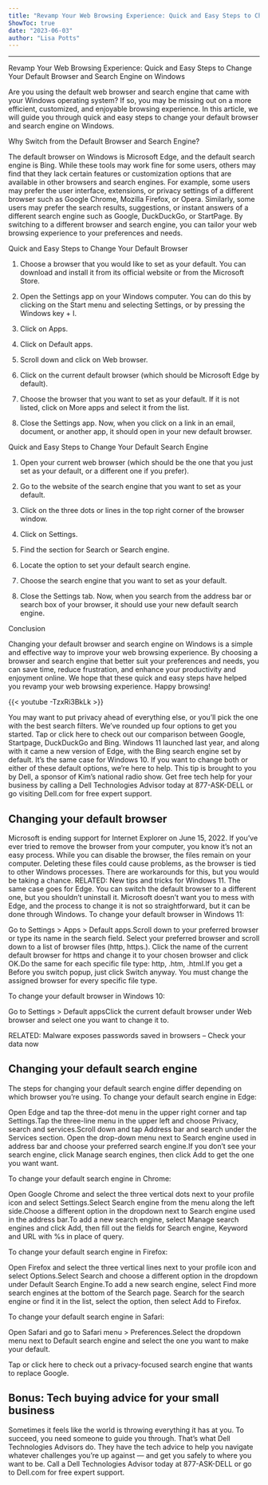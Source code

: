 ```yaml
---
title: "Revamp Your Web Browsing Experience: Quick and Easy Steps to Change Your Default Browser and Search Engine on Windows"
ShowToc: true 
date: "2023-06-03"
author: "Lisa Potts"
---
```

*****
Revamp Your Web Browsing Experience: Quick and Easy Steps to Change Your Default Browser and Search Engine on Windows

Are you using the default web browser and search engine that came with your Windows operating system? If so, you may be missing out on a more efficient, customized, and enjoyable browsing experience. In this article, we will guide you through quick and easy steps to change your default browser and search engine on Windows. 

Why Switch from the Default Browser and Search Engine?

The default browser on Windows is Microsoft Edge, and the default search engine is Bing. While these tools may work fine for some users, others may find that they lack certain features or customization options that are available in other browsers and search engines. For example, some users may prefer the user interface, extensions, or privacy settings of a different browser such as Google Chrome, Mozilla Firefox, or Opera. Similarly, some users may prefer the search results, suggestions, or instant answers of a different search engine such as Google, DuckDuckGo, or StartPage. By switching to a different browser and search engine, you can tailor your web browsing experience to your preferences and needs. 

Quick and Easy Steps to Change Your Default Browser

1. Choose a browser that you would like to set as your default. You can download and install it from its official website or from the Microsoft Store.

2. Open the Settings app on your Windows computer. You can do this by clicking on the Start menu and selecting Settings, or by pressing the Windows key + I.

3. Click on Apps.

4. Click on Default apps.

5. Scroll down and click on Web browser.

6. Click on the current default browser (which should be Microsoft Edge by default). 

7. Choose the browser that you want to set as your default. If it is not listed, click on More apps and select it from the list.

8. Close the Settings app. Now, when you click on a link in an email, document, or another app, it should open in your new default browser.

Quick and Easy Steps to Change Your Default Search Engine

1. Open your current web browser (which should be the one that you just set as your default, or a different one if you prefer). 

2. Go to the website of the search engine that you want to set as your default. 

3. Click on the three dots or lines in the top right corner of the browser window.

4. Click on Settings.

5. Find the section for Search or Search engine.

6. Locate the option to set your default search engine.

7. Choose the search engine that you want to set as your default. 

8. Close the Settings tab. Now, when you search from the address bar or search box of your browser, it should use your new default search engine.

Conclusion

Changing your default browser and search engine on Windows is a simple and effective way to improve your web browsing experience. By choosing a browser and search engine that better suit your preferences and needs, you can save time, reduce frustration, and enhance your productivity and enjoyment online. We hope that these quick and easy steps have helped you revamp your web browsing experience. Happy browsing!

{{< youtube -TzxRi3BkLk >}} 



You may want to put privacy ahead of everything else, or you’ll pick the one with the best search filters. We’ve rounded up four options to get you started. Tap or click here to check out our comparison between Google, Startpage, DuckDuckGo and Bing. 
Windows 11 launched last year, and along with it came a new version of Edge, with the Bing search engine set by default. It’s the same case for Windows 10. If you want to change both or either of these default options, we’re here to help. 
This tip is brought to you by Dell, a sponsor of Kim’s national radio show. Get free tech help for your business by calling a Dell Technologies Advisor today at 877-ASK-DELL or go visiting Dell.com for free expert support.

 
## Changing your default browser 


Microsoft is ending support for Internet Explorer on June 15, 2022. If you’ve ever tried to remove the browser from your computer, you know it’s not an easy process. 
While you can disable the browser, the files remain on your computer. Deleting these files could cause problems, as the browser is tied to other Windows processes. There are workarounds for this, but you would be taking a chance. 
RELATED: New tips and tricks for Windows 11.
The same case goes for Edge. You can switch the default browser to a different one, but you shouldn’t uninstall it. Microsoft doesn’t want you to mess with Edge, and the process to change it is not so straightforward, but it can be done through Windows. 
To change your default browser in Windows 11:

 
Go to Settings > Apps > Default apps.Scroll down to your preferred browser or type its name in the search field. Select your preferred browser and scroll down to a list of browser files (http, https.). Click the name of the current default browser for https and change it to your chosen browser and click OK.Do the same for each specific file type: http, .htm, .html.If you get a Before you switch popup, just click Switch anyway. You must change the assigned browser for every specific file type.


To change your default browser in Windows 10:

 
Go to Settings > Default appsClick the current default browser under Web browser and select one you want to change it to.


RELATED: Malware exposes passwords saved in browsers – Check your data now

 
## Changing your default search engine


The steps for changing your default search engine differ depending on which browser you’re using. 
To change your default search engine in Edge:

 
Open Edge and tap the three-dot menu in the upper right corner and tap Settings.Tap the three-line menu in the upper left and choose Privacy, search and services.Scroll down and tap Address bar and search under the Services section. Open the drop-down menu next to Search engine used in address bar and choose your preferred search engine.If you don’t see your search engine, click Manage search engines, then click Add to get the one you want want.


To change your default search engine in Chrome:

 
Open Google Chrome and select the three vertical dots next to your profile icon and select Settings.Select Search engine from the menu along the left side.Choose a different option in the dropdown next to Search engine used in the address bar.To add a new search engine, select Manage search engines and click Add, then fill out the fields for Search engine, Keyword and URL with %s in place of query. 


To change your default search engine in Firefox:

 
Open Firefox and select the three vertical lines next to your profile icon and select Options.Select Search and choose a different option in the dropdown under Default Search Engine.To add a new search engine, select Find more search engines at the bottom of the Search page. Search for the search engine or find it in the list, select the option, then select Add to Firefox.


To change your default search engine in Safari:

 
Open Safari and go to Safari menu > Preferences.Select the dropdown menu next to Default search engine and select the one you want to make your default.


Tap or click here to check out a privacy-focused search engine that wants to replace Google.

 
## Bonus: Tech buying advice for your small business


Sometimes it feels like the world is throwing everything it has at you. To succeed, you need someone to guide you through. That’s what Dell Technologies Advisors do. They have the tech advice to help you navigate whatever challenges you’re up against — and get you safely to where you want to be.
Call a Dell Technologies Advisor today at 877-ASK-DELL or go to Dell.com for free expert support.





